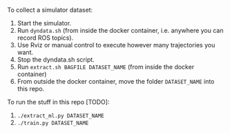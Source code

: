 To collect a simulator dataset:

1. Start the simulator.
2. Run `dyndata.sh` (from inside the docker container, i.e. anywhere you can record ROS topics).
3. Use Rviz or manual control to execute however many trajectories you want.
4. Stop the dyndata.sh script.
5. Run `extract.sh BAGFILE DATASET_NAME` (from inside the docker container)
6. From outside the docker container, move the folder `DATASET_NAME` into this repo.

To run the stuff in this repo [TODO]:

1. `./extract_ml.py DATASET_NAME`
2. `./train.py DATASET_NAME`
